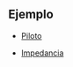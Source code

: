 
## Ejemplo

 - [Piloto](https://rise-group.github.io/example/test.html)
 
 - [Impedancia](https://rise-group.github.io/example/impedancia.html)
